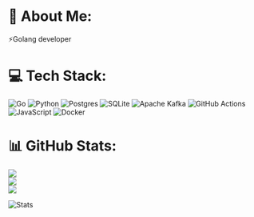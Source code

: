 # 💫 About Me:
⚡Golang developer


# 💻 Tech Stack:
![Go](https://img.shields.io/badge/go-%2300ADD8.svg?style=for-the-badge&logo=go&logoColor=white) ![Python](https://img.shields.io/badge/python-3670A0?style=for-the-badge&logo=python&logoColor=ffdd54) ![Postgres](https://img.shields.io/badge/postgres-%23316192.svg?style=for-the-badge&logo=postgresql&logoColor=white) ![SQLite](https://img.shields.io/badge/sqlite-%2307405e.svg?style=for-the-badge&logo=sqlite&logoColor=white) ![Apache Kafka](https://img.shields.io/badge/Apache%20Kafka-000?style=for-the-badge&logo=apachekafka) ![GitHub Actions](https://img.shields.io/badge/github%20actions-%232671E5.svg?style=for-the-badge&logo=githubactions&logoColor=white) ![JavaScript](https://img.shields.io/badge/javascript-%23323330.svg?style=for-the-badge&logo=javascript&logoColor=%23F7DF1E) ![Docker](https://img.shields.io/badge/docker-%230db7ed.svg?style=for-the-badge&logo=docker&logoColor=white)
# 📊 GitHub Stats:
![](https://github-readme-stats.vercel.app/api?username=112Alex&theme=transparent&hide_border=false&include_all_commits=false&count_private=true)<br/>
![](https://streak-stats.demolab.com/?user=112Alex&theme=transparent&hide_border=false)<br/>
![](https://github-readme-stats.vercel.app/api/top-langs/?username=112Alex&theme=transparent&hide_border=false&include_all_commits=false&count_private=true&layout=compact)

![Stats](https://github-profile-summary-cards.vercel.app/api/cards/profile-details?username=112Alex&theme=github_dark)
